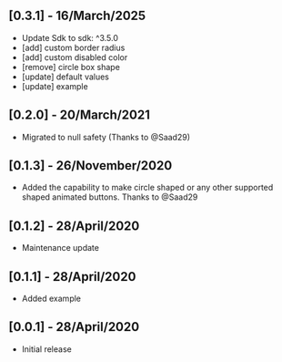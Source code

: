 ## [0.3.1] - 16/March/2025
* Update Sdk to sdk: ^3.5.0
* [add] custom border radius
* [add] custom disabled color
* [remove] circle box shape
* [update] default values
* [update] example

## [0.2.0] - 20/March/2021
* Migrated to null safety (Thanks to @Saad29)

## [0.1.3] - 26/November/2020

* Added the capability to make circle shaped or any other supported shaped animated buttons.
Thanks to @Saad29

## [0.1.2] - 28/April/2020

* Maintenance update

## [0.1.1] - 28/April/2020

* Added example

## [0.0.1] - 28/April/2020

* Initial release

